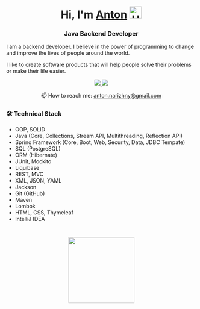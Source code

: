 <h1 align="center">Hi, I'm <a href="#" target="_blank">Anton</a> 
<img alt="Hello!" src="https://github.com/blackcater/blackcater/raw/main/images/Hi.gif" height="32"/></h1>
<h3 align="center">Java Backend Developer</h3>

<p>I am a backend developer. I believe in the power of programming to change and improve the lives of people around the world.</p>

<p>I like to create software products that will help people solve their problems or make their life easier.</p>

<p align='center'>
   <a href="https://www.linkedin.com/in/anton-narizhny">
       <img src="https://img.shields.io/badge/linkedin-%230077B5.svg?&style=for-the-badge&logo=linkedin&logoColor=white"/>
   </a>
   <a href="https://t.me/anton_narizhny">
       <img src="https://img.shields.io/badge/Telegram-2CA5E0?style=for-the-badge&logo=telegram&logoColor=white"/>
   </a>
<p align='center'>
   📫 How to reach me: <a href='mailto:anton.narizhny@gmail.com'>anton.narizhny@gmail.com</a>
</p>

<div>
<h3>🛠 Technical Stack</h3>
   <ul>
      <li>OOP, SOLID</li>
      <li>Java (Core, Collections, Stream API, Multithreading, Reflection API)</li>
      <li>Spring Framework (Core, Boot, Web, Security, Data, JDBC Tempate)</li>
      <li>SQL (PostgreSQL)</li>
      <li>ORM (Hibernate)</li>
      <li>JUnit, Mockito</li>
      <li>Liquibase</li>
      <li>REST, MVC</li>
      <li>XML, JSON, YAML</li>
      <li>Jackson</li>
      <li>Git (GitHub)</li>
      <li>Maven</li>
      <li>Lombok</li>
      <li>HTML, CSS, Thymeleaf</li>
      <li>IntelliJ IDEA</li>
   </ul>
</div>

<div align="center" style="margin: 40px 0">
   <a href="https://github.com/AntonNarizhny/github-profile-views-counter">
       <img width="175px" src="https://komarev.com/ghpvc/?username=AntonNarizhny&color=DE002D">
   </a>
</div>

